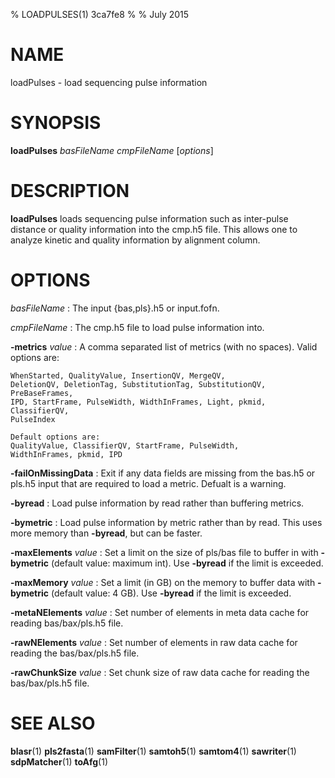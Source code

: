 % LOADPULSES(1) 3ca7fe8
%
% July 2015

# NAME

loadPulses - load sequencing pulse information

# SYNOPSIS

**loadPulses** *basFileName* *cmpFileName* [*options*]

# DESCRIPTION

**loadPulses** loads sequencing pulse information such as inter-pulse distance
or quality information into the cmp.h5 file.
This allows one to analyze kinetic and quality information by alignment column.

# OPTIONS

*basFileName*
:   The input {bas,pls}.h5 or input.fofn.

*cmpFileName*
:   The cmp.h5 file to load pulse information into.

**-metrics** *value*
:   A comma separated list of metrics (with no spaces).
	Valid options are:

	WhenStarted, QualityValue, InsertionQV, MergeQV,
	DeletionQV, DeletionTag, SubstitutionTag, SubstitutionQV, PreBaseFrames,
	IPD, StartFrame, PulseWidth, WidthInFrames, Light, pkmid, ClassifierQV,
	PulseIndex

	Default options are:
	QualityValue, ClassifierQV, StartFrame, PulseWidth,
	WidthInFrames, pkmid, IPD

**-failOnMissingData**
:   Exit if any data fields are missing from the bas.h5 or pls.h5
	input that are required to load a metric. Defualt is a warning.

**-byread**
:   Load pulse information by read rather than buffering metrics.

**-bymetric**
:   Load pulse information by metric rather than by read. This uses
	more memory than **-byread**, but can be faster.

**-maxElements** *value*
:   Set a limit on the size of pls/bas file to buffer in with
	**-bymetric** (default value: maximum int). Use **-byread** if the limit
	is exceeded.

**-maxMemory** *value*
:   Set a limit (in GB) on the memory to buffer data with **-bymetric**
	(default value: 4 GB). Use **-byread** if the limit is exceeded.

**-metaNElements** *value*
:   Set number of elements in meta data cache for reading
	bas/bax/pls.h5 file.

**-rawNElements** *value*
:   Set number of elements in raw data cache for reading the bas/bax/pls.h5
	file.

**-rawChunkSize** *value*
:   Set chunk size of raw data cache for reading the bas/bax/pls.h5 file.

# SEE ALSO
**blasr**(1)
**pls2fasta**(1)
**samFilter**(1)
**samtoh5**(1)
**samtom4**(1)
**sawriter**(1)
**sdpMatcher**(1)
**toAfg**(1)
